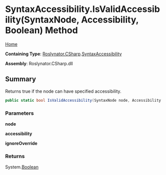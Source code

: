 # SyntaxAccessibility\.IsValidAccessibility\(SyntaxNode, Accessibility, Boolean\) Method

[Home](../../../../README.md)

**Containing Type**: [Roslynator.CSharp](../../README.md)\.[SyntaxAccessibility](../README.md)

**Assembly**: Roslynator\.CSharp\.dll

## Summary

Returns true if the node can have specified accessibility\.

```csharp
public static bool IsValidAccessibility(SyntaxNode node, Accessibility accessibility, bool ignoreOverride = false)
```

### Parameters

**node**



**accessibility**



**ignoreOverride**



### Returns

System\.[Boolean](https://docs.microsoft.com/en-us/dotnet/api/system.boolean)

